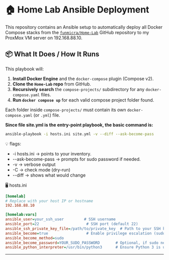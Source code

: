 # 🏠 Home Lab Ansible Deployment

This repository contains an Ansible setup to automatically deploy all Docker Compose stacks from the [`funmicra/Home-Lab`](https://github.com/funmicra/Home-Lab) GitHub repository to my ProxMox VM server on 192.168.88.10.

## 📦 What It Does / How It Runs

This playbook will:

1. **Install Docker Engine** and the `docker-compose` plugin (Compose v2).
2. **Clone the `Home-Lab` repo** from GitHub.
3. **Recursively search** the `compose-projects/` subdirectory for any `docker-compose.yaml` files.
4. **Run `docker compose up`** for each valid compose project folder found.

Each folder inside `compose-projects/` must contain its own `docker-compose.yaml` (or `.yml`) file.

**Since file site.yml is the entry-point playbook, the basic command is:**
```bash
ansible-playbook -i hosts.ini site.yml -v --diff --ask-become-pass
```
💡 flags:
- -i hosts.ini → points to your inventory.
- --ask-become-pass → prompts for sudo password if needed.
- -v → verbose output
- -C → check mode (dry-run)
- --diff → shows what would change

🖥️ hosts.ini
```ini
[homelab]
# Replace with your host IP or hostname
192.168.88.10

[homelab:vars]
ansible_user=your_ssh_user         # SSH username
ansible_port=22                     # SSH port (default 22)
ansible_ssh_private_key_file=/path/to/private_key  # Path to your SSH key
ansible_become=true                 # Enable privilege escalation (sudo)
ansible_become_method=sudo
ansible_become_password=YOUR_SUDO_PASSWORD       # Optional, if sudo needs a password
ansible_python_interpreter=/usr/bin/python3      # Ensure Python 3 is used
```
---
